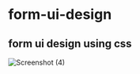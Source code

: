 # form-ui-design
## form ui design using css
![Screenshot (4)](https://user-images.githubusercontent.com/60248720/103331280-ffbac480-4a19-11eb-939a-c18a9f35c5b8.png)
